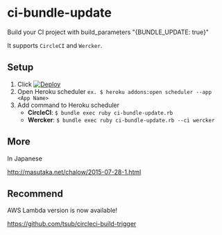 # ci-bundle-update

Build your CI project with build_parameters "{BUNDLE_UPDATE: true}"

It supports `CircleCI` and `Wercker`.

## Setup

1. Click [![Deploy](https://www.herokucdn.com/deploy/button.png)](https://heroku.com/deploy)
1. Open Heroku scheduler `ex. $ heroku addons:open scheduler --app <App Name>`
1. Add command to Heroku scheduler
   * **CircleCI**: `$ bundle exec ruby ci-bundle-update.rb`
   * **Wercker**: `$ bundle exec ruby ci-bundle-update.rb --ci wercker`

## More

In Japanese

http://masutaka.net/chalow/2015-07-28-1.html

## Recommend

AWS Lambda version is now available!

https://github.com/tsub/circleci-build-trigger
